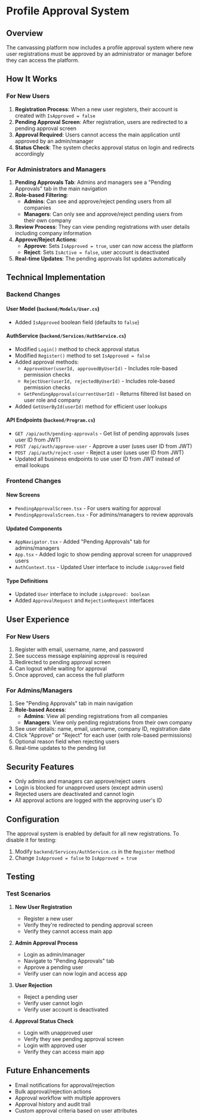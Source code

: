 # Profile Approval System

## Overview

The canvassing platform now includes a profile approval system where new user registrations must be approved by an administrator or manager before they can access the platform.

## How It Works

### For New Users

1. **Registration Process**: When a new user registers, their account is created with `IsApproved = false`
2. **Pending Approval Screen**: After registration, users are redirected to a pending approval screen
3. **Approval Required**: Users cannot access the main application until approved by an admin/manager
4. **Status Check**: The system checks approval status on login and redirects accordingly

### For Administrators and Managers

1. **Pending Approvals Tab**: Admins and managers see a "Pending Approvals" tab in the main navigation
2. **Role-based Filtering**:
   - **Admins**: Can see and approve/reject pending users from all companies
   - **Managers**: Can only see and approve/reject pending users from their own company
3. **Review Process**: They can view pending registrations with user details including company information
4. **Approve/Reject Actions**: 
   - **Approve**: Sets `IsApproved = true`, user can now access the platform
   - **Reject**: Sets `IsActive = false`, user account is deactivated
5. **Real-time Updates**: The pending approvals list updates automatically

## Technical Implementation

### Backend Changes

#### User Model (`backend/Models/User.cs`)
- Added `IsApproved` boolean field (defaults to `false`)

#### AuthService (`backend/Services/AuthService.cs`)
- Modified `Login()` method to check approval status
- Modified `Register()` method to set `IsApproved = false`
- Added approval methods:
  - `ApproveUser(userId, approvedByUserId)` - Includes role-based permission checks
  - `RejectUser(userId, rejectedByUserId)` - Includes role-based permission checks
  - `GetPendingApprovals(currentUserId)` - Returns filtered list based on user role and company
- Added `GetUserById(userId)` method for efficient user lookups

#### API Endpoints (`backend/Program.cs`)
- `GET /api/auth/pending-approvals` - Get list of pending approvals (uses user ID from JWT)
- `POST /api/auth/approve-user` - Approve a user (uses user ID from JWT)
- `POST /api/auth/reject-user` - Reject a user (uses user ID from JWT)
- Updated all business endpoints to use user ID from JWT instead of email lookups

### Frontend Changes

#### New Screens
- `PendingApprovalScreen.tsx` - For users waiting for approval
- `PendingApprovalsScreen.tsx` - For admins/managers to review approvals

#### Updated Components
- `AppNavigator.tsx` - Added "Pending Approvals" tab for admins/managers
- `App.tsx` - Added logic to show pending approval screen for unapproved users
- `AuthContext.tsx` - Updated User interface to include `isApproved` field

#### Type Definitions
- Updated `User` interface to include `isApproved: boolean`
- Added `ApprovalRequest` and `RejectionRequest` interfaces

## User Experience

### For New Users
1. Register with email, username, name, and password
2. See success message explaining approval is required
3. Redirected to pending approval screen
4. Can logout while waiting for approval
5. Once approved, can access the full platform

### For Admins/Managers
1. See "Pending Approvals" tab in main navigation
2. **Role-based Access**:
   - **Admins**: View all pending registrations from all companies
   - **Managers**: View only pending registrations from their own company
3. See user details: name, email, username, company ID, registration date
4. Click "Approve" or "Reject" for each user (with role-based permissions)
5. Optional reason field when rejecting users
6. Real-time updates to the pending list

## Security Features

- Only admins and managers can approve/reject users
- Login is blocked for unapproved users (except admin users)
- Rejected users are deactivated and cannot login
- All approval actions are logged with the approving user's ID

## Configuration

The approval system is enabled by default for all new registrations. To disable it for testing:

1. Modify `backend/Services/AuthService.cs` in the `Register` method
2. Change `IsApproved = false` to `IsApproved = true`

## Testing

### Test Scenarios

1. **New User Registration**
   - Register a new user
   - Verify they're redirected to pending approval screen
   - Verify they cannot access main app

2. **Admin Approval Process**
   - Login as admin/manager
   - Navigate to "Pending Approvals" tab
   - Approve a pending user
   - Verify user can now login and access app

3. **User Rejection**
   - Reject a pending user
   - Verify user cannot login
   - Verify user account is deactivated

4. **Approval Status Check**
   - Login with unapproved user
   - Verify they see pending approval screen
   - Login with approved user
   - Verify they can access main app

## Future Enhancements

- Email notifications for approval/rejection
- Bulk approval/rejection actions
- Approval workflow with multiple approvers
- Approval history and audit trail
- Custom approval criteria based on user attributes 
